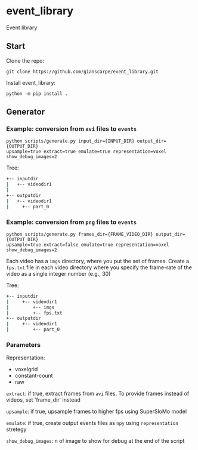 # event_library
Event library

## Start
Clone the repo:

`git clone https://github.com/gianscarpe/event_library.git`

Install event_library:
```
python -m pip install .
```

## Generator

### Example: conversion from `avi` files to `events`
```
python scripts/generate.py input_dir={INPUT_DIR} output_dir={OUTPUT_DIR}
upsample=true extract=true emulate=true representation=voxel  show_debug_images=2

```

Tree:
```bash
+-- inputdir
|	+-- videodir1
|
+-- outputdir
|   +-- videodir1
|     +-- part_0
```

### Example: conversion from `png` files to `events`
```
python scripts/generate.py frames_dir={FRAME_VIDEO_DIR} output_dir={OUTPUT_DIR}
upsample=true extract=false emulate=true representation=voxel  show_debug_images=2
```

Each video has a `imgs` directory, where you put the set of frames. Create a
`fps.txt` file in each video directory where you specify the
frame-rate of the video as a single integer number (e.g., 30)

Tree:
```bash
+-- inputdir
|     +-- videodir1
|         +-- imgs
|         +-- fps.txt
+-- outputdir
|     +-- videodir1
|         +-- part_0
```

### Parameters

Representation:
- voxelgrid
- constant-count
- raw

`extract`: if true, extract frames from `avi` files. To provide frames instead of
videos, set 'frame_dir' instead

`upsample`: if true, upsample frames to higher fps using SuperSloMo model

`emulate`: if true, create output events files as `npy` using `representation` stretegy

`show_debug_images`: n of image to show for debug at the end of the script
